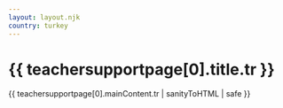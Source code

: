 ```yaml
---
layout: layout.njk
country: turkey
---
```

<h1>{{ teachersupportpage[0].title.tr }}</h1>
{{ teachersupportpage[0].mainContent.tr | sanityToHTML | safe }}
